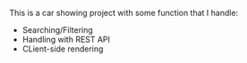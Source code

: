 This is a car showing project with some function that I handle: 
- Searching/Filtering
- Handling with REST API
- CLient-side rendering
